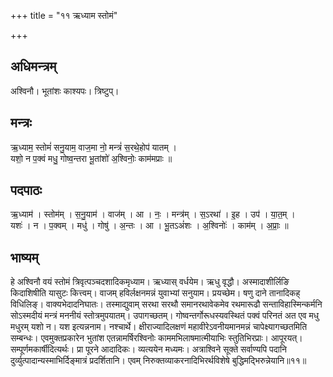 +++
title = "११ ऋध्याम स्तोमं"

+++
## अधिमन्त्रम्
अश्विनौ। भूतांशः काश्यपः। त्रिष्टुप्।

## मन्त्रः
ऋ॒ध्याम॒ स्तोमं॑ सनु॒याम॒ वाज॒मा नो॒ मन्त्रं॑ स॒रथे॒होप॑ यातम् ।  
यशो॒ न प॒क्वं मधु॒ गोष्व॒न्तरा भू॒तांशो॑ अ॒श्विनोः॒ काम॑मप्राः ॥

## पदपाठः
ऋ॒ध्याम॑ । स्तोम॑म् । स॒नु॒याम॑ । वाज॑म् । आ । नः॒ । मन्त्र॑म् । स॒ऽरथा॑ । इ॒ह । उप॑ । या॒त॒म् ।  
यशः॑ । न । प॒क्वम् । मधु॑ । गोषु॑ । अ॒न्तः । आ । भू॒तऽअं॑शः । अ॒श्विनोः॑ । काम॑म् । अ॒प्राः॒ ॥

## भाष्यम्
हे अश्विनौ वयं स्तोमं त्रिवृत्पञ्चदशादिकमृध्याम। ऋध्यास् वर्धयेम। ऋधु वृद्धौ। अस्मादाशीर्लिङि किदाशिषीति यासुटः कित्त्वम्। वाजम् हविर्लक्षनमन्नं युवाभ्यां सनुयाम। प्रयच्छेम। षणु दाने तानादिकह् विधिलिङ्। वाक्यभेदादनिघातः। तस्माद्युवाम् सरथा सरथौ समानरथावेकमेव रथमारूढौ सन्ताविहास्मिन्कर्मनि सोऽस्मदीयं मन्त्रं मननीयं स्तोत्रमुपयातम्। उपागच्छतम्। गोष्वन्तर्गोरूधस्यवस्थितं पक्वं परिनतं अत एव मधु मधुरम् यशो न। यश इत्यन्ननाम। नश्चार्थे। क्षीराज्यादिलक्षणं महावीरेऽवनीयमानमन्नं चापेक्ष्यागच्छतमिति सम्बन्धः। एवमुक्तप्रकारेन भुतांश एतन्नामर्षिरश्विनोः काममभिलाषमात्मीयाभिः स्तुतिभिरप्राः। आपूरयत्। सम्पूर्णमकार्षीदित्यर्थः। प्रा पूरने आदादिकः। व्यत्ययेन मध्यमः। अत्राश्विने सूक्ते सर्वाण्यपि पदानि दुर्व्युत्पादान्यस्माभिर्दिङ्मात्रं प्रदर्शितानि। एवम् निरुक्तव्याकरनादिभिरर्थविशेषे बुद्धिमद्भिरुन्नेयानि॥११॥